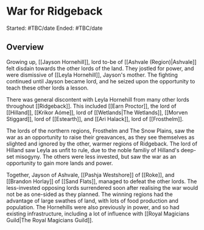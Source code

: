 # War for Ridgeback

Started: #TBC/date
Ended: #TBC/date 

## Overview
Growing up, [[Jayson Hornehill]], lord to-be of [[Ashvale (Region)|Ashvale]] felt disdain towards the other lords of the land. They jostled for power, and were dismissive of [[Leyla Hornehill]], Jayson's mother. The fighting continued until Jayson became lord, and he seized upon the opportunity to teach these other lords a lesson.

There was general discontent with Leyla Hornehill from many other lords throughout [[Ridgeback]]. This included [[Earn Proctor]], the lord of [[Hilland]], [[Krikor Aóme]], lord of [[Wetlands|The Wetlands]], [[Morven Stiggard]], lord of [[Estearth]], and [[Ari Halack]], lord of [[Frosthelm]].
			
The lords of the northern regions, Frosthelm and The Snow Plains, saw the war as an opportunity to raise their greavances, as they see themselves as slighted and ignored by the other, warmer regions of Ridgeback. The lord of Hilland saw Leyla as unfit to rule, due to the noble familiy of Hilland's deep-set misogyny. The others were less invested, but saw the war as an opportunity to gain more lands and power.

Together, Jayson of Ashvale, [[Pashja Westshore]] of [[Roke]], and [[Brandon Horlay]] of [[Sand Flats]], managed to defeat the other lords. The less-invested opposing lords surrendered soon after realising the war would not be as one-sided as they planned. The winning regions had the advantage of large swathes of land, with lots of food production and population. The Hornehills were also previously in power, and so had existing infrastructure, including a lot of influence with [[Royal Magicians Guild|The Royal Magicians Guild]].